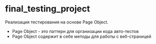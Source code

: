 # final_testing_project
Реализация тестирования на основе Page Object.
- Page Object - это паттерн для организации кода авто-тестов
- Page Object содержит в себе методы для работы с веб-страницей